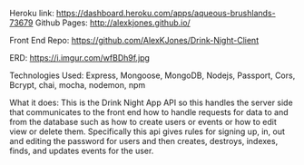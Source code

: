 Heroku link: https://dashboard.heroku.com/apps/aqueous-brushlands-73679
Github Pages:  http://alexkjones.github.io/

Front End Repo: https://github.com/AlexKJones/Drink-Night-Client

ERD:  https://i.imgur.com/wfBDh9f.jpg

Technologies Used: 
Express, Mongoose, MongoDB, Nodejs, Passport, Cors, Bcrypt, chai, mocha, nodemon, npm

What it does:
This is the Drink Night App API so this handles the server side that communicates to the front end how to handle requests for data to and from the database such as how to create users or events or how to edit view or delete them. Specifically this api gives rules for signing up, in, out and editing the password for users and then creates, destroys, indexes, finds, and updates events for the user.

